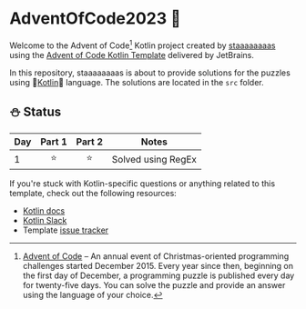 # AdventOfCode2023 🎄

Welcome to the Advent of Code[^aoc] Kotlin project created by [staaaaaaaas][github] using the [Advent of Code Kotlin Template][template] delivered by JetBrains.

In this repository, staaaaaaaas is about to provide solutions for the puzzles using 🥶[Kotlin][kotlin]🥶 language.
The solutions are located in the `src` folder.

## ⛄ Status 

| Day | Part 1 | Part 2 | Notes |
|-----|:------:|:------:|-------|
|  1  |⭐     |⭐      | Solved using RegEx |


If you're stuck with Kotlin-specific questions or anything related to this template, check out the following resources:

- [Kotlin docs][docs]
- [Kotlin Slack][slack]
- Template [issue tracker][issues]


[^aoc]:
    [Advent of Code][aoc] – An annual event of Christmas-oriented programming challenges started December 2015.
    Every year since then, beginning on the first day of December, a programming puzzle is published every day for twenty-five days.
    You can solve the puzzle and provide an answer using the language of your choice.

[aoc]: https://adventofcode.com
[docs]: https://kotlinlang.org/docs/home.html
[github]: https://github.com/staaaaaaaas
[issues]: https://github.com/kotlin-hands-on/advent-of-code-kotlin-template/issues
[kotlin]: https://kotlinlang.org
[slack]: https://surveys.jetbrains.com/s3/kotlin-slack-sign-up
[template]: https://github.com/kotlin-hands-on/advent-of-code-kotlin-template
